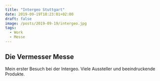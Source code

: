 ```yaml
---
title: "Intergeo Stuttgart"
date: 2019-09-19T18:23:01+02:00
draft: false
image: /posts/2019-09-19/intergeo.jpg
tags:
  - Work
  - Messe
---
```


## Die Vermesser Messe

Mein erster Besuch bei der Intergeo. Viele Aussteller und beeindruckende
Produkte.
